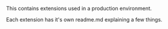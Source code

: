 This contains extensions used in a production environment.

Each extension has it's own readme.md explaining a few things.
